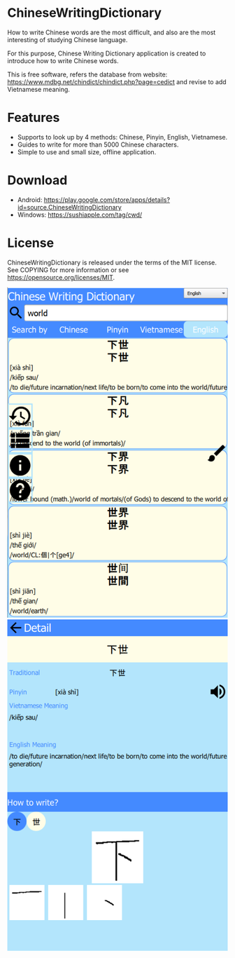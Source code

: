# ChineseWritingDictionary
How to write Chinese words are the most difficult, and also are the most interesting of studying Chinese language.

For this purpose, Chinese Writing Dictionary application is created to introduce how to write Chinese words.

This is free software, refers the database from website: https://www.mdbg.net/chindict/chindict.php?page=cedict and revise to add Vietnamese meaning.

# Features
+ Supports to look up by 4 methods: Chinese, Pinyin, English, Vietnamese.
+ Guides to write for more than 5000 Chinese characters.
+ Simple to use and small size, offline application.

# Download
+ Android: https://play.google.com/store/apps/details?id=source.ChineseWritingDictionary
+ Windows: https://sushiapple.com/tag/cwd/

# License
ChineseWritingDictionary is released under the terms of the MIT license. See COPYING for more information or see https://opensource.org/licenses/MIT.

![picture](https://github.com/KhoaTranProgrammer/ChineseWritingDictionary/blob/master/Overview.png)
![picture](https://github.com/KhoaTranProgrammer/ChineseWritingDictionary/blob/master/Detail.png)
